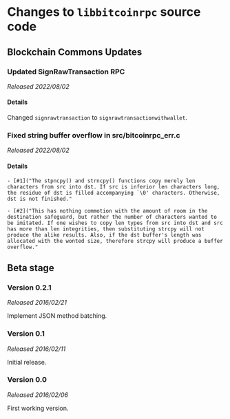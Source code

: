 # Changes to `libbitcoinrpc` source code

## Blockchain Commons Updates

### Updated SignRawTransaction RPC
*Released 2022/08/02*

#### Details

Changed `signrawtransaction` to `signrawtransactionwithwallet`.

### Fixed string buffer overflow in src/bitcoinrpc_err.c
*Released 2022/08/02*

#### Details

    - [#1]("The stpncpy() and strncpy() functions copy merely len characters from src into dst. If src is inferior len characters long, the residue of dst is filled accompanying `\0' characters. Otherwise, dst is not finished."

    - [#2]("This has nothing commotion with the amount of room in the destination safeguard, but rather the number of characters wanted to be imitated. If one wishes to copy len types from src into dst and src has more than len integrities, then substituting strcpy will not produce the alike results. Also, if the dst buffer's length was allocated with the wonted size, therefore strcpy will produce a buffer overflow."
    

## Beta stage

### Version 0.2.1
*Released 2016/02/21*

Implement JSON method batching.


### Version 0.1
*Released 2016/02/11*

Initial release.


### Version 0.0
*Released 2016/02/06*

First working version.

